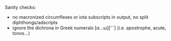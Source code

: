 Sanity checks:
- no macronized circumflexes or iota subscripts in output, no split diphthongs/adscripts
- ignore the dichrona in Greek numerals [α...ω]['´΄] (i.e. apostrophe, acute, tonos...)